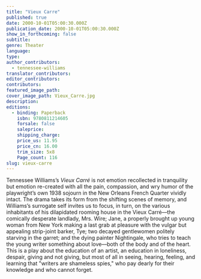 ```yaml
---
title: "Vieux Carre"
published: true
date: 2000-10-01T05:00:30.000Z
publication_date: 2000-10-01T05:00:30.000Z
show_in_forthcoming: false
subtitle:
genre: Theater
language:
type:
author_contributors:
  - tennessee-williams
translator_contributors:
editor_contributors:
contributors:
featured_image_path:
cover_image_path: Vieux_Carre.jpg
description:
editions:
  - binding: Paperback
    isbn: 9780811214605
    forsale: false
    saleprice:
    shipping_charge:
    price_us: 11.95
    price_cn: 16.00
    trim_size: 5x8
    Page_count: 116
slug: vieux-carre
---
```


Tennessee Williams’s _Vieux Carré_ is not emotion recollected in tranquility but emotion re-created with all the pain, compassion, and wry humor of the playwright’s own 1938 sojourn in the New Orleans French Quarter vividly intact. The drama takes its form from the shifting scenes of memory, and Williams’s surrogate self invites us to focus, in turn, on the various inhabitants of his dilapidated rooming house in the Vieux Carré––the comically desperate landlady, Mrs. Wire; Jane, a properly brought up young woman from New York making a last grab at pleasure with the vulgar but appealing strip-joint barker, Tye; two decayed gentlewomen politely starving in the garret; and the dying painter Nightingale, who tries to teach the young writer something about love––both of the body and of the heart. This is a play about the education of an artist, an education in loneliness, despair, giving and not giving, but most of all in seeing, hearing, feeling, and learning that "writers are shameless spies," who pay dearly for their knowledge and who cannot forget.

